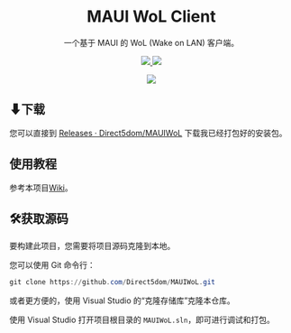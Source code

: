 <p align="center">
  <h1 align="center">MAUI WoL Client</h1>
  <p align="center">一个基于 MAUI 的 WoL (Wake on LAN) 客户端。</p>
  <p align="center">
    <a href="https://github.com/Direct5dom/MAUIWoL/blob/master/LICENSE">
      <img src="https://img.shields.io/github/license/Direct5dom/MAUIWoL"/>
    </a>
    <a href="https://github.com/Direct5dom/MAUIWoL/releases">
      <img src="https://img.shields.io/github/v/release/Direct5dom/MAUIWoL?display_name=tag"/>
    </a>
  </p>
  <p align="center">
    <a href="https://twitter.com/SI_Xiaolong">
      <img src="https://img.shields.io/badge/follow-SI_Xiaolong-blue?style=flat&logo=Twitter"/>
    </a>
  </p>
</p>

## ⬇下载

您可以直接到 [Releases · Direct5dom/MAUIWoL](https://github.com/Direct5dom/MAUIWoL/releases) 下载我已经打包好的安装包。

## 使用教程

参考本项目[Wiki](https://github.com/Direct5dom/MAUIWoL/wiki)。

## 🛠️获取源码

要构建此项目，您需要将项目源码克隆到本地。

您可以使用 Git 命令行：

```powershell
git clone https://github.com/Direct5dom/MAUIWoL.git
```

或者更方便的，使用 Visual Studio 的“克隆存储库”克隆本仓库。

使用 Visual Studio 打开项目根目录的 `MAUIWoL.sln`，即可进行调试和打包。